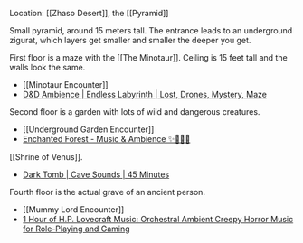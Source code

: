 Location: [[Zhaso Desert]], the [[Pyramid]]

Small pyramid, around 15 meters tall. The entrance leads to an underground zigurat, which layers get smaller and smaller the deeper you get.

First floor is a maze with the [[The Minotaur]]. Ceiling is 15 feet tall and the walls look the same.
- [[Minotaur Encounter]]
- [D&D Ambience | Endless Labyrinth | Lost, Drones, Mystery, Maze](https://www.youtube.com/watch?v=X3jY__ZNw9I)

Second floor is a garden with lots of wild and dangerous creatures. 
- [[Underground Garden Encounter]]
- [Enchanted Forest - Music & Ambience ✨🌲🧚🏻](https://youtu.be/XxEhuSJF780?t=10)

[[Shrine of Venus]].
- [Dark Tomb | Cave Sounds | 45 Minutes](https://youtu.be/kxqJuc1HHbg)

Fourth floor is the actual grave of an ancient person. 
- [[Mummy Lord Encounter]]
- [1 Hour of H.P. Lovecraft Music: Orchestral Ambient Creepy Horror Music for Role-Playing and Gaming](https://youtu.be/oxvDnaWe5XE)